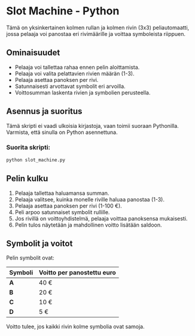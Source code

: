 # Slot Machine - Python

Tämä on yksinkertainen kolmen rullan ja kolmen rivin (3x3) peliautomaatti, jossa pelaaja voi panostaa eri rivimäärille ja voittaa symboleista riippuen.

## Ominaisuudet

- Pelaaja voi tallettaa rahaa ennen pelin aloittamista.
- Pelaaja voi valita pelattavien rivien määrän (1-3).
- Pelaaja asettaa panoksen per rivi.
- Satunnaisesti arvottavat symbolit eri arvoilla.
- Voittosumman laskenta rivien ja symbolien perusteella.

## Asennus ja suoritus

Tämä skripti ei vaadi ulkoisia kirjastoja, vaan toimii suoraan Pythonilla. Varmista, että sinulla on Python asennettuna.

### Suorita skripti:

```sh
python slot_machine.py
```

## Pelin kulku

1. Pelaaja tallettaa haluamansa summan.
2. Pelaaja valitsee, kuinka monelle riville haluaa panostaa (1-3).
3. Pelaaja asettaa panoksen per rivi (1-100 €).
4. Peli arpoo satunnaiset symbolit rullille.
5. Jos rivillä on voittoyhdistelmä, pelaaja voittaa panoksensa mukaisesti.
6. Pelin tulos näytetään ja mahdollinen voitto lisätään saldoon.

## Symbolit ja voitot

Pelin symbolit ovat:

| Symboli | Voitto per panostettu euro |
| ------- | -------------------------- |
| **A**   | 40 €                       |
| **B**   | 20 €                       |
| **C**   | 10 €                       |
| **D**   | 5 €                        |

Voitto tulee, jos kaikki rivin kolme symbolia ovat samoja.
